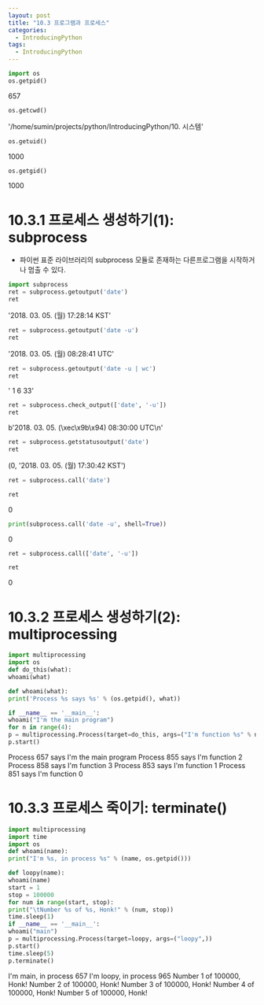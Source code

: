 ```yaml
---
layout: post
title: "10.3 프로그램과 프로세스"
categories:
  - IntroducingPython
tags:
  - IntroducingPython
---
```


```python
import os
os.getpid()
```
657
```python
os.getcwd()
```
'/home/sumin/projects/python/IntroducingPython/10. 시스템'
```python
os.getuid()
```
1000
```python
os.getgid()
```
1000
# 10.3.1 프로세스 생성하기(1): subprocess
* 파이썬 표준 라이브러리의 subprocess 모듈로 존재하는 다른프로그램을 시작하거나 멈출 수 있다.
```python
import subprocess
ret = subprocess.getoutput('date')
ret
```
'2018. 03. 05. (월) 17:28:14 KST'
```python
ret = subprocess.getoutput('date -u')
ret
```
'2018. 03. 05. (월) 08:28:41 UTC'
```python
ret = subprocess.getoutput('date -u | wc')
ret
```
'      1       6      33'
```python
ret = subprocess.check_output(['date', '-u'])
ret
```
b'2018. 03. 05. (\xec\x9b\x94) 08:30:00 UTC\n'
```python
ret = subprocess.getstatusoutput('date')
ret
```
(0, '2018. 03. 05. (월) 17:30:42 KST')
```python
ret = subprocess.call('date')
```
```python
ret
```
0
```python
print(subprocess.call('date -u', shell=True))
```
0
```python
ret = subprocess.call(['date', '-u'])
```
```python
ret
```
0
# 10.3.2 프로세스 생성하기(2): multiprocessing
```python
import multiprocessing
import os
def do_this(what):
whoami(what)

def whoami(what):
print('Process %s says %s' % (os.getpid(), what))

if __name__ == '__main__':
whoami("I'm the main program")
for n in range(4):
p = multiprocessing.Process(target=do_this, args=("I'm function %s" % n,))
p.start()
```
Process 657 says I'm the main program
Process 855 says I'm function 2
Process 858 says I'm function 3
Process 853 says I'm function 1
Process 851 says I'm function 0
# 10.3.3 프로세스 죽이기: terminate()
```python
import multiprocessing
import time
import os
def whoami(name):
print("I'm %s, in process %s" % (name, os.getpid()))

def loopy(name):
whoami(name)
start = 1
stop = 100000
for num in range(start, stop):
print("\tNumber %s of %s, Honk!" % (num, stop))
time.sleep(1)
if __name__ == '__main__':
whoami("main")
p = multiprocessing.Process(target=loopy, args=("loopy",))
p.start()
time.sleep(5)
p.terminate()
```
I'm main, in process 657
I'm loopy, in process 965
Number 1 of 100000, Honk!
Number 2 of 100000, Honk!
Number 3 of 100000, Honk!
Number 4 of 100000, Honk!
Number 5 of 100000, Honk!
